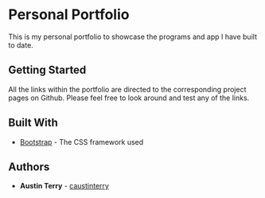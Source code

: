 # Personal Portfolio

This is my personal portfolio to showcase the programs and app I have built to date. 

## Getting Started

All the links within the portfolio are directed to the corresponding project pages on Github. Please feel free to look around and test any of the links.

## Built With

* [Bootstrap](https://getbootstrap.com/) - The CSS framework used

## Authors

* **Austin Terry** - [caustinterry](https://github.com/caustinterry)
